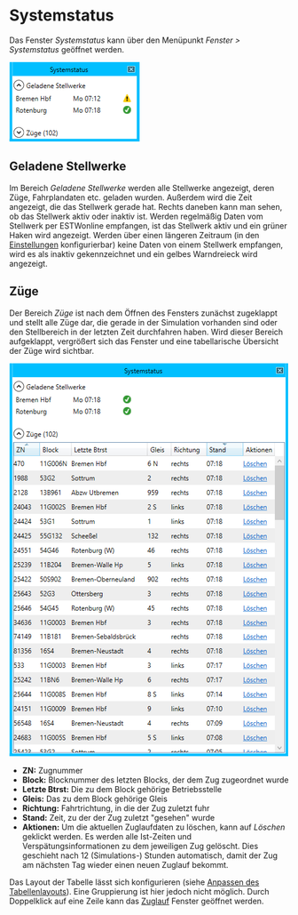 # Systemstatus

Das Fenster *Systemstatus* kann über den Menüpunkt *Fenster > Systemstatus* geöffnet werden.

![Fenster Systemstatus](img/systemstatus.png)

## Geladene Stellwerke
Im Bereich *Geladene Stellwerke* werden alle Stellwerke angezeigt, deren Züge, Fahrplandaten etc. geladen wurden. Außerdem wird die Zeit angezeigt, die das Stellwerk gerade hat. Rechts daneben kann man sehen, ob das Stellwerk aktiv oder inaktiv ist. Werden regelmäßig Daten vom Stellwerk per ESTWonline empfangen, ist das Stellwerk aktiv und ein grüner Haken wird angezeigt. Werden über einen längeren Zeitraum (in den [Einstellungen](einstellungen.md) konfigurierbar) keine Daten von einem Stellwerk empfangen, wird es als inaktiv gekennzeichnet und ein gelbes Warndreieck wird angezeigt.

## Züge
Der Bereich *Züge* ist nach dem Öffnen des Fensters zunächst zugeklappt und stellt alle Züge dar, die gerade in der Simulation vorhanden sind oder den Stellbereich in der letzten Zeit durchfahren haben. Wird dieser Bereich aufgeklappt, vergrößert sich das Fenster und eine tabellarische Übersicht der Züge wird sichtbar.

![Fenster Systemstatus mit Zügen](img/systemstatus_trains.png)

- **ZN:** Zugnummer
- **Block:** Blocknummer des letzten Blocks, der dem Zug zugeordnet wurde
- **Letzte Btrst:** Die zu dem Block gehörige Betriebsstelle
- **Gleis:** Das zu dem Block gehörige Gleis
- **Richtung:** Fahrtrichtung, in die der Zug zuletzt fuhr
- **Stand:** Zeit, zu der der Zug zuletzt "gesehen" wurde
- **Aktionen:** Um die aktuellen Zuglaufdaten zu löschen, kann auf *Löschen* geklickt werden. Es werden alle Ist-Zeiten und Verspätungsinformationen zu dem jeweiligen Zug gelöscht. Dies geschieht nach 12 (Simulations-) Stunden automatisch, damit der Zug am nächsten Tag wieder einen neuen Zuglauf bekommt.

Das Layout der Tabelle lässt sich konfigurieren (siehe [Anpassen des Tabellenlayouts](tabellen.md)). Eine Gruppierung ist hier jedoch nicht möglich. Durch Doppelklick auf eine Zeile kann das [Zuglauf](zuglauf.md) Fenster geöffnet werden.